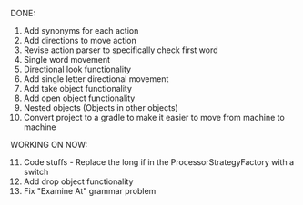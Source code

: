 DONE:

1. Add synonyms for each action
2. Add directions to move action
3. Revise action parser to specifically check first word
4. Single word movement
5. Directional look functionality
6. Add single letter directional movement
7. Add take object functionality
8. Add open object functionality
9. Nested objects (Objects in other objects)
10. Convert project to a gradle to make it easier to move from machine to machine


WORKING ON NOW:

11. Code stuffs - Replace the long if in the ProcessorStrategyFactory with a switch
12. Add drop object functionality
13. Fix "Examine At" grammar problem
